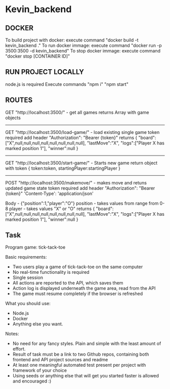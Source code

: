 # Kevin_backend

## DOCKER

To build project with docker:
execute command "docker build -t kevin_backend ."
To run docker immage:
execute command "docker run -p 3500:3500 -d kevin_backend"
To stop docker immage:
execute command "docker stop [CONTAINER ID]"

## RUN PROJECT LOCALLY
node.js is required
Execute commands
"npm i"
"npm start"

## ROUTES

GET "http://localhost:3500/" - get all games returns Array with game objects

---

GET "http://localhost:3500/load-game/" - load existing single game
token required add header "Authorization": "Bearer {token}"
returns
{
"board":["X",null,null,null,null,null,null,null,null],
"lastMove":"X",
"logs":["Player X has marked position 1"],
"winner":null
}

---

GET "http://localhost:3500/start-game/" - Starts new game return object with token
{
token:token,
startingPlayer:startingPlayer
}

---

POST "http://localhost:3500/makemove/" - makes move and retuns updated game state
token required add header "Authorization": "Bearer {token}"
'Content-Type': 'application/json'

Body - {"position":1,"player":"O"}
position - takes values from range from 0-8
player - takes values "X" or "O"
returns
{
"board":["X",null,null,null,null,null,null,null,null],
"lastMove":"X",
"logs":["Player X has marked position 1"],
"winner":null
}

## Task

Program game: tick-tack-toe

Basic requirements: 

* Two users play a game of tick-tack-toe on the same computer 
* No real-time functionality is required 
* Single session 
* All actions are reported to the API, which saves them 
* Action log is displayed underneath the game area, read from the API 
* The game must resume completely if the browser is refreshed

What you should use: 
* Node.js
* Docker 
* Anything else you want.

Notes: 
- No need for any fancy styles. Plain and simple with the least amount of effort.
- Result of task must be a link to two Github repos, containing both frontend and API project sources and readme 
- At least one meaningful automated test present per project with framework of your choice
- Using seeds or anything else that will get you started faster is allowed and encouraged :)
